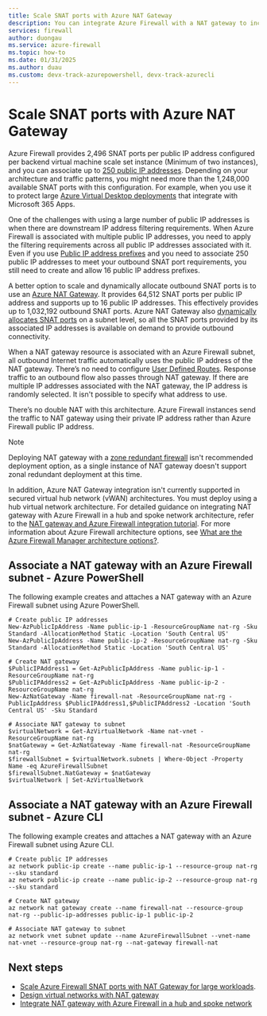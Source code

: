 ```yaml
---
title: Scale SNAT ports with Azure NAT Gateway
description: You can integrate Azure Firewall with a NAT gateway to increase SNAT ports.
services: firewall
author: duongau
ms.service: azure-firewall
ms.topic: how-to
ms.date: 01/31/2025
ms.author: duau 
ms.custom: devx-track-azurepowershell, devx-track-azurecli
---
```


# Scale SNAT ports with Azure NAT Gateway

Azure Firewall provides 2,496 SNAT ports per public IP address configured per backend virtual machine scale set instance (Minimum of two instances), and you can associate up to [250 public IP addresses](./deploy-multi-public-ip-powershell.md). Depending on your architecture and traffic patterns, you might need more than the 1,248,000 available SNAT ports with this configuration. For example, when you use it to protect large [Azure Virtual Desktop deployments](./protect-azure-virtual-desktop.md) that integrate with Microsoft 365 Apps.

One of the challenges with using a large number of public IP addresses is when there are downstream IP address filtering requirements. When Azure Firewall is associated with multiple public IP addresses, you need to apply the filtering requirements across all public IP addresses associated with it. Even if you use [Public IP address prefixes](../virtual-network/ip-services/public-ip-address-prefix.md) and you need to associate 250 public IP addresses to meet your outbound SNAT port requirements, you still need to create and allow 16 public IP address prefixes.

A better option to scale and dynamically allocate outbound SNAT ports is to use an [Azure NAT Gateway](../virtual-network/nat-gateway/nat-overview.md). It provides 64,512 SNAT ports per public IP address and supports up to 16 public IP addresses. This effectively provides up to 1,032,192 outbound SNAT ports. Azure NAT Gateway also [dynamically allocates SNAT ports](/azure/nat-gateway/nat-gateway-resource#nat-gateway-dynamically-allocates-snat-ports) on a subnet level, so all the SNAT ports provided by its associated IP addresses is available on demand to provide outbound connectivity.

When a NAT gateway resource is associated with an Azure Firewall subnet, all outbound Internet traffic automatically uses the public IP address of the NAT gateway. There’s no need to configure [User Defined Routes](../virtual-network/tutorial-create-route-table-portal.md). Response traffic to an outbound flow also passes through NAT gateway. If there are multiple IP addresses associated with the NAT gateway, the IP address is randomly selected. It isn't possible to specify what address to use.

There’s no double NAT with this architecture. Azure Firewall instances send the traffic to NAT gateway using their private IP address rather than Azure Firewall public IP address.

> [!NOTE]
> Deploying NAT gateway with a [zone redundant firewall](deploy-availability-zone-powershell.md) isn't recommended deployment option, as a single instance of NAT gateway doesn't support zonal redundant deployment at this time. 
>
> In addition, Azure NAT Gateway integration isn't currently supported in secured virtual hub network (vWAN) architectures. You must deploy using a hub virtual network architecture. For detailed guidance on integrating NAT gateway with Azure Firewall in a hub and spoke network architecture, refer to the [NAT gateway and Azure Firewall integration tutorial](../virtual-network/nat-gateway/tutorial-hub-spoke-nat-firewall.md). For more information about Azure Firewall architecture options, see [What are the Azure Firewall Manager architecture options?](../firewall-manager/vhubs-and-vnets.md).

## Associate a NAT gateway with an Azure Firewall subnet - Azure PowerShell

The following example creates and attaches a NAT gateway with an Azure Firewall subnet using Azure PowerShell.

```azurepowershell-interactive
# Create public IP addresses
New-AzPublicIpAddress -Name public-ip-1 -ResourceGroupName nat-rg -Sku Standard -AllocationMethod Static -Location 'South Central US'
New-AzPublicIpAddress -Name public-ip-2 -ResourceGroupName nat-rg -Sku Standard -AllocationMethod Static -Location 'South Central US'

# Create NAT gateway
$PublicIPAddress1 = Get-AzPublicIpAddress -Name public-ip-1 -ResourceGroupName nat-rg
$PublicIPAddress2 = Get-AzPublicIpAddress -Name public-ip-2 -ResourceGroupName nat-rg
New-AzNatGateway -Name firewall-nat -ResourceGroupName nat-rg -PublicIpAddress $PublicIPAddress1,$PublicIPAddress2 -Location 'South Central US' -Sku Standard

# Associate NAT gateway to subnet
$virtualNetwork = Get-AzVirtualNetwork -Name nat-vnet -ResourceGroupName nat-rg
$natGateway = Get-AzNatGateway -Name firewall-nat -ResourceGroupName nat-rg
$firewallSubnet = $virtualNetwork.subnets | Where-Object -Property Name -eq AzureFirewallSubnet
$firewallSubnet.NatGateway = $natGateway
$virtualNetwork | Set-AzVirtualNetwork
```

## Associate a NAT gateway with an Azure Firewall subnet - Azure CLI

The following example creates and attaches a NAT gateway with an Azure Firewall subnet using Azure CLI.

```azurecli-interactive
# Create public IP addresses
az network public-ip create --name public-ip-1 --resource-group nat-rg --sku standard
az network public-ip create --name public-ip-2 --resource-group nat-rg --sku standard

# Create NAT gateway
az network nat gateway create --name firewall-nat --resource-group nat-rg --public-ip-addresses public-ip-1 public-ip-2

# Associate NAT gateway to subnet
az network vnet subnet update --name AzureFirewallSubnet --vnet-name nat-vnet --resource-group nat-rg --nat-gateway firewall-nat
```

## Next steps

- [Scale Azure Firewall SNAT ports with NAT Gateway for large workloads](https://azure.microsoft.com/blog/scale-azure-firewall-snat-ports-with-nat-gateway-for-large-workloads/).
- [Design virtual networks with NAT gateway](../virtual-network/nat-gateway/nat-gateway-resource.md)
- [Integrate NAT gateway with Azure Firewall in a hub and spoke network](../virtual-network/nat-gateway/tutorial-hub-spoke-nat-firewall.md)
